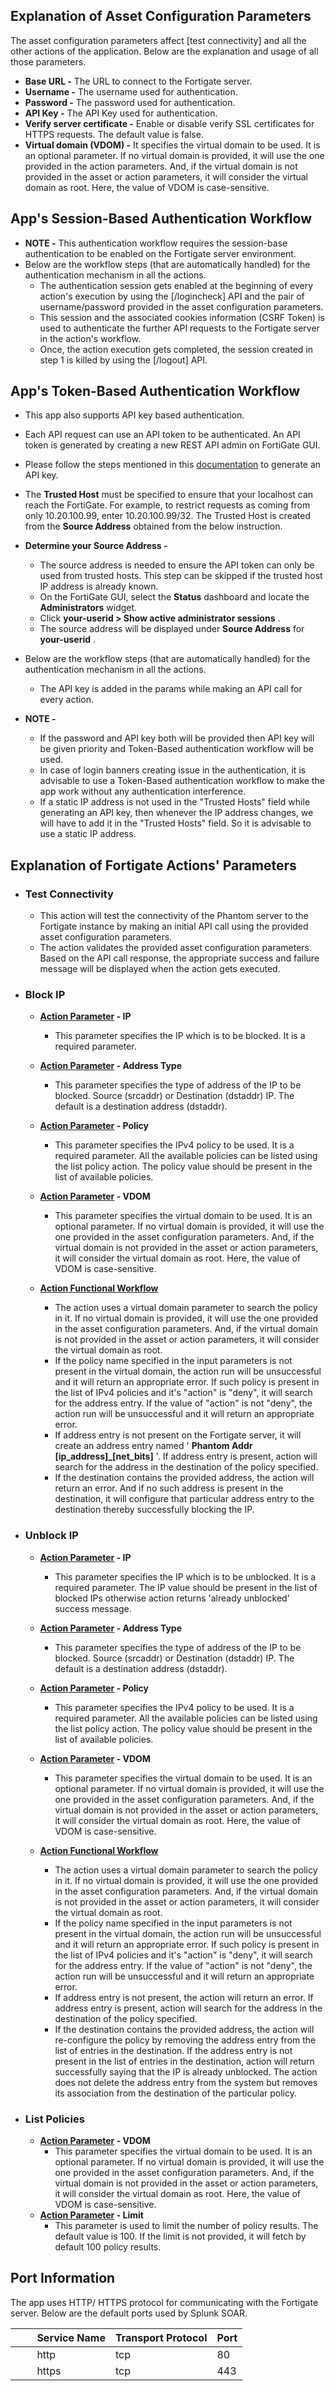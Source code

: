 ## Explanation of Asset Configuration Parameters

The asset configuration parameters affect [test connectivity] and all the other actions of the
application. Below are the explanation and usage of all those parameters.

- **Base URL -** The URL to connect to the Fortigate server.
- **Username -** The username used for authentication.
- **Password -** The password used for authentication.
- **API Key -** The API Key used for authentication.
- **Verify server certificate -** Enable or disable verify SSL certificates for HTTPS requests.
  The default value is false.
- **Virtual domain (VDOM) -** It specifies the virtual domain to be used. It is an optional
  parameter. If no virtual domain is provided, it will use the one provided in the action
  parameters. And, if the virtual domain is not provided in the asset or action parameters, it
  will consider the virtual domain as root. Here, the value of VDOM is case-sensitive.

## App's Session-Based Authentication Workflow

- **NOTE -** This authentication workflow requires the session-base authentication to be enabled
  on the Fortigate server environment.
- Below are the workflow steps (that are automatically handled) for the authentication mechanism
  in all the actions.
  - The authentication session gets enabled at the beginning of every action's execution by
    using the [/logincheck] API and the pair of username/password provided in the asset
    configuration parameters.
  - This session and the associated cookies information (CSRF Token) is used to authenticate the
    further API requests to the Fortigate server in the action's workflow.
  - Once, the action execution gets completed, the session created in step 1 is killed by using
    the [/logout] API.

## App's Token-Based Authentication Workflow

- This app also supports API key based authentication.

- Each API request can use an API token to be authenticated. An API token is generated by creating
  a new REST API admin on FortiGate GUI.

- Please follow the steps mentioned in this
  [documentation](https://docs.fortinet.com/document/forticonverter/6.2.0/online-help/866905/connect-fortigate-device-via-api-token)
  to generate an API key.

- The **Trusted Host** must be specified to ensure that your localhost can reach the FortiGate.
  For example, to restrict requests as coming from only 10.20.100.99, enter 10.20.100.99/32. The
  Trusted Host is created from the **Source Address** obtained from the below instruction.

- **Determine your Source Address -**

  - The source address is needed to ensure the API token can only be used from trusted hosts.
    This step can be skipped if the trusted host IP address is already known.
  - On the FortiGate GUI, select the **Status** dashboard and locate the **Administrators**
    widget.
  - Click **your-userid > Show active administrator sessions** .
  - The source address will be displayed under **Source Address** for **your-userid** .

- Below are the workflow steps (that are automatically handled) for the authentication mechanism
  in all the actions.

  - The API key is added in the params while making an API call for every action.

- **NOTE -**

  - If the password and API key both will be provided then API key will be given priority and
    Token-Based authentication workflow will be used.
  - In case of login banners creating issue in the authentication, it is advisable to use a
    Token-Based authentication workflow to make the app work without any authentication
    interference.
  - If a static IP address is not used in the "Trusted Hosts" field while generating an API key,
    then whenever the IP address changes, we will have to add it in the "Trusted Hosts" field.
    So it is advisable to use a static IP address.

## Explanation of Fortigate Actions' Parameters

- ### Test Connectivity
  - This action will test the connectivity of the Phantom server to the Fortigate instance by
    making an initial API call using the provided asset configuration parameters.
  - The action validates the provided asset configuration parameters. Based on the API call
    response, the appropriate success and failure message will be displayed when the action gets
    executed.
- ### Block IP
  - **<u>Action Parameter</u> - IP**

    - This parameter specifies the IP which is to be blocked. It is a required parameter.

  - **<u>Action Parameter</u> - Address Type**

    - This parameter specifies the type of address of the IP to be blocked. Source (srcaddr) or Destination (dstaddr) IP. The default is a destination address (dstaddr).

  - **<u>Action Parameter</u> - Policy**

    - This parameter specifies the IPv4 policy to be used. It is a required parameter. All the
      available policies can be listed using the list policy action. The policy value should
      be present in the list of available policies.

  - **<u>Action Parameter</u> - VDOM**

    - This parameter specifies the virtual domain to be used. It is an optional parameter. If
      no virtual domain is provided, it will use the one provided in the asset configuration
      parameters. And, if the virtual domain is not provided in the asset or action
      parameters, it will consider the virtual domain as root. Here, the value of VDOM is
      case-sensitive.

  - **<u>Action Functional Workflow</u>**

    - The action uses a virtual domain parameter to search the policy in it. If no virtual
      domain is provided, it will use the one provided in the asset configuration parameters.
      And, if the virtual domain is not provided in the asset or action parameters, it will
      consider the virtual domain as root.
    - If the policy name specified in the input parameters is not present in the virtual
      domain, the action run will be unsuccessful and it will return an appropriate error. If
      such policy is present in the list of IPv4 policies and it's "action" is "deny", it will
      search for the address entry. If the value of "action" is not "deny", the action run
      will be unsuccessful and it will return an appropriate error.
    - If address entry is not present on the Fortigate server, it will create an address entry
      named ' **Phantom Addr [ip_address]\_[net_bits]** '. If address entry is present,
      action will search for the address in the destination of the policy specified.
    - If the destination contains the provided address, the action will return an error. And
      if no such address is present in the destination, it will configure that particular
      address entry to the destination thereby successfully blocking the IP.
- ### Unblock IP
  - **<u>Action Parameter</u> - IP**

    - This parameter specifies the IP which is to be unblocked. It is a required parameter.
      The IP value should be present in the list of blocked IPs otherwise action returns
      'already unblocked' success message.

  - **<u>Action Parameter</u> - Address Type**

    - This parameter specifies the type of address of the IP to be blocked. Source (srcaddr) or Destination (dstaddr) IP. The default is a destination address (dstaddr).

  - **<u>Action Parameter</u> - Policy**

    - This parameter specifies the IPv4 policy to be used. It is a required parameter. All the
      available policies can be listed using the list policy action. The policy value should
      be present in the list of available policies.

  - **<u>Action Parameter</u> - VDOM**

    - This parameter specifies the virtual domain to be used. It is an optional parameter. If
      no virtual domain is provided, it will use the one provided in the asset configuration
      parameters. And, if the virtual domain is not provided in the asset or action
      parameters, it will consider the virtual domain as root. Here, the value of VDOM is
      case-sensitive.

  - **<u>Action Functional Workflow</u>**

    - The action uses a virtual domain parameter to search the policy in it. If no virtual
      domain is provided, it will use the one provided in the asset configuration parameters.
      And, if the virtual domain is not provided in the asset or action parameters, it will
      consider the virtual domain as root.
    - If the policy name specified in the input parameters is not present in the virtual
      domain, the action run will be unsuccessful and it will return an appropriate error. If
      such policy is present in the list of IPv4 policies and it's "action" is "deny", it will
      search for the address entry. If the value of "action" is not "deny", the action run
      will be unsuccessful and it will return an appropriate error.
    - If address entry is not present, the action will return an error. If address entry is
      present, action will search for the address in the destination of the policy specified.
    - If the destination contains the provided address, the action will re-configure the
      policy by removing the address entry from the list of entries in the destination. If the
      address entry is not present in the list of entries in the destination, action will
      return successfully saying that the IP is already unblocked. The action does not delete
      the address entry from the system but removes its association from the destination of
      the particular policy.
- ### List Policies
  - **<u>Action Parameter</u> - VDOM**
    - This parameter specifies the virtual domain to be used. It is an optional parameter. If
      no virtual domain is provided, it will use the one provided in the asset configuration
      parameters. And, if the virtual domain is not provided in the asset or action
      parameters, it will consider the virtual domain as root. Here, the value of VDOM is
      case-sensitive.
  - **<u>Action Parameter</u> - Limit**
    - This parameter is used to limit the number of policy results. The default value is 100.
      If the limit is not provided, it will fetch by default 100 policy results.

## Port Information

The app uses HTTP/ HTTPS protocol for communicating with the Fortigate server. Below are the default
ports used by Splunk SOAR.

|         Service Name | Transport Protocol | Port |
|----------------------|--------------------|------|
|         http | tcp | 80 |
|         https | tcp | 443 |
